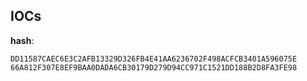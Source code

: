 
## IOCs

__hash__:

```text
DD11587CAEC6E3C2AFB13329D326FB4E41AA6236702F498ACFCB3401A596075E
66A812F307E8EF9BAA0DADA6CB30179D279D94CC971C1521DD188B2D8FA3FE98
```